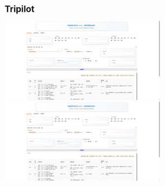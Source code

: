 # Tripilot
![](https://github.com/WinderK/Tripilot/blob/main/%E4%B8%BB%E9%A1%B5.png)
![](https://github.com/WinderK/Tripilot/blob/main/%E4%B8%BB%E9%A1%B5.png)
